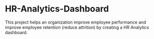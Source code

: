 # HR-Analytics-Dashboard
This project helps an organization improve employee performance and improve employee retention (reduce attrition) by creating a HR Analytics dashboard.
